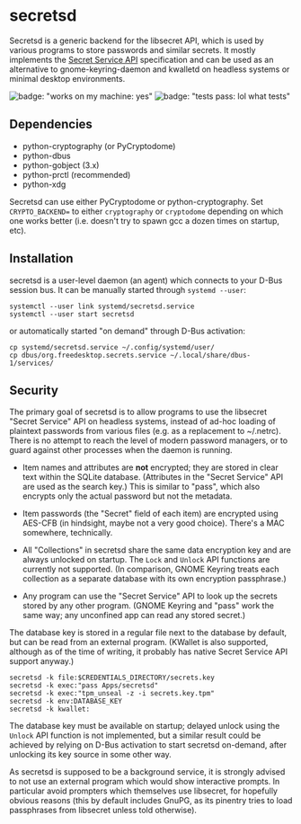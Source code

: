 # secretsd

Secretsd is a generic backend for the libsecret API, which is used by various programs to store passwords and similar secrets. It mostly implements the [Secret Service API][api] specification and can be used as an alternative to gnome-keyring-daemon and kwalletd on headless systems or minimal desktop environments.

![badge: "works on my machine: yes"](https://img.shields.io/badge/works%20on%20my%20machine-yes-success)
![badge: "tests pass: lol what tests"](https://img.shields.io/badge/tests%20pass-lol%20what%20tests-inactive)

  [api]: https://specifications.freedesktop.org/secret-service/latest/

## Dependencies

  * python-cryptography (or PyCryptodome)
  * python-dbus
  * python-gobject (3.x)
  * python-prctl (recommended)
  * python-xdg

Secretsd can use either PyCryptodome or python-cryptography. Set `CRYPTO_BACKEND=` to either `cryptography` or `cryptodome` depending on which one works better (i.e. doesn't try to spawn gcc a dozen times on startup, etc).

## Installation

secretsd is a user-level daemon (an agent) which connects to your D-Bus session bus. It can be manually started through `systemd --user`:

    systemctl --user link systemd/secretsd.service
    systemctl --user start secretsd

or automatically started "on demand" through D-Bus activation:

    cp systemd/secretsd.service ~/.config/systemd/user/
    cp dbus/org.freedesktop.secrets.service ~/.local/share/dbus-1/services/

## Security

The primary goal of secretsd is to allow programs to use the libsecret "Secret Service" API on headless systems, instead of ad-hoc loading of plaintext passwords from various files (e.g. as a replacement to ~/.netrc). There is no attempt to reach the level of modern password managers, or to guard against other processes when the daemon is running.

  - Item names and attributes are **not** encrypted; they are stored in clear text within the SQLite database. (Attributes in the "Secret Service" API are used as the search key.) This is similar to "pass", which also encrypts only the actual password but not the metadata.

  - Item passwords (the "Secret" field of each item) are encrypted using AES-CFB (in hindsight, maybe not a very good choice). There's a MAC somewhere, technically.

  - All "Collections" in secretsd share the same data encryption key and are always unlocked on startup. The `Lock` and `Unlock` API functions are currently not supported. (In comparison, GNOME Keyring treats each collection as a separate database with its own encryption passphrase.)

  - Any program can use the "Secret Service" API to look up the secrets stored by any other program. (GNOME Keyring and "pass" work the same way; any unconfined app can read any stored secret.)

The database key is stored in a regular file next to the database by default, but can be read from an external program. (KWallet is also supported, although as of the time of writing, it probably has native Secret Service API support anyway.)

    secretsd -k file:$CREDENTIALS_DIRECTORY/secrets.key
    secretsd -k exec:"pass Apps/secretsd"
    secretsd -k exec:"tpm_unseal -z -i secrets.key.tpm"
    secretsd -k env:DATABASE_KEY
    secretsd -k kwallet:

The database key must be available on startup; delayed unlock using the `Unlock` API function is not implemented, but a similar result could be achieved by relying on D-Bus activation to start secretsd on-demand, after unlocking its key source in some other way.

As secretsd is supposed to be a background service, it is strongly advised to not use an external program which would show interactive prompts. In particular avoid prompters which themselves use libsecret, for hopefully obvious reasons (this by default includes GnuPG, as its pinentry tries to load passphrases from libsecret unless told otherwise).
